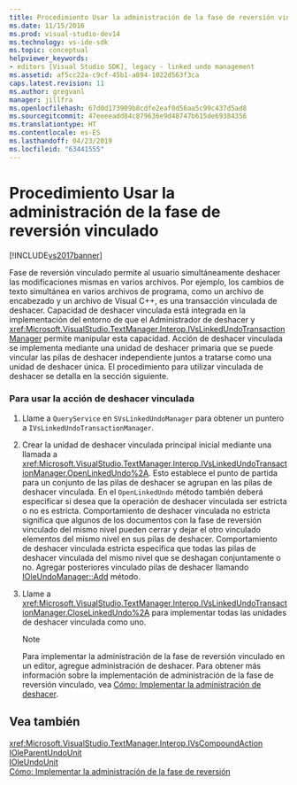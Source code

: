 ```yaml
---
title: Procedimiento Usar la administración de la fase de reversión vinculado | Documentos de Microsoft
ms.date: 11/15/2016
ms.prod: visual-studio-dev14
ms.technology: vs-ide-sdk
ms.topic: conceptual
helpviewer_keywords:
- editors [Visual Studio SDK], legacy - linked undo management
ms.assetid: af5cc22a-c9cf-45b1-a894-1022d563f3ca
caps.latest.revision: 11
ms.author: gregvanl
manager: jillfra
ms.openlocfilehash: 67d0d173909b8cdfe2eaf0d56aa5c99c437d5ad8
ms.sourcegitcommit: 47eeeeadd84c879636e9d48747b615de69384356
ms.translationtype: HT
ms.contentlocale: es-ES
ms.lasthandoff: 04/23/2019
ms.locfileid: "63441555"
---
```

# <a name="how-to-use-linked-undo-management"></a>Procedimiento Usar la administración de la fase de reversión vinculado
[!INCLUDE[vs2017banner](../includes/vs2017banner.md)]

Fase de reversión vinculado permite al usuario simultáneamente deshacer las modificaciones mismas en varios archivos. Por ejemplo, los cambios de texto simultánea en varios archivos de programa, como un archivo de encabezado y un archivo de Visual C++, es una transacción vinculada de deshacer. Capacidad de deshacer vinculada está integrada en la implementación del entorno de que el Administrador de deshacer y <xref:Microsoft.VisualStudio.TextManager.Interop.IVsLinkedUndoTransactionManager> permite manipular esta capacidad. Acción de deshacer vinculada se implementa mediante una unidad de deshacer primaria que se puede vincular las pilas de deshacer independiente juntos a tratarse como una unidad de deshacer única. El procedimiento para utilizar vinculada de deshacer se detalla en la sección siguiente.  
  
### <a name="to-use-linked-undo"></a>Para usar la acción de deshacer vinculada  
  
1. Llame a `QueryService` en `SVsLinkedUndoManager` para obtener un puntero a `IVsLinkedUndoTransactionManager`.  
  
2. Crear la unidad de deshacer vinculada principal inicial mediante una llamada a <xref:Microsoft.VisualStudio.TextManager.Interop.IVsLinkedUndoTransactionManager.OpenLinkedUndo%2A>. Esto establece el punto de partida para un conjunto de las pilas de deshacer se agrupan en las pilas de deshacer vinculada. En el `OpenLinkedUndo` método también deberá especificar si desea que la operación de deshacer vinculada ser estricta o no es estricta. Comportamiento de deshacer vinculada no estricta significa que algunos de los documentos con la fase de reversión vinculado del mismo nivel pueden cerrar y dejar el otro vinculado elementos del mismo nivel en sus pilas de deshacer. Comportamiento de deshacer vinculada estricta especifica que todas las pilas de deshacer vinculada del mismo nivel que se deshagan conjuntamente o no. Agregar posteriores vinculado pilas de deshacer llamando [IOleUndoManager::Add](/windows/desktop/api/ocidl/nf-ocidl-ioleundomanager-add) método.  
  
3. Llame a <xref:Microsoft.VisualStudio.TextManager.Interop.IVsLinkedUndoTransactionManager.CloseLinkedUndo%2A> para implementar todas las unidades de deshacer vinculada como uno.  
  
    > [!NOTE]
    > Para implementar la administración de la fase de reversión vinculado en un editor, agregue administración de deshacer. Para obtener más información sobre la implementación de administración de la fase de reversión vinculado, vea [Cómo: Implementar la administración de deshacer](../extensibility/how-to-implement-undo-management.md).  
  
## <a name="see-also"></a>Vea también  
 <xref:Microsoft.VisualStudio.TextManager.Interop.IVsCompoundAction>   
 [IOleParentUndoUnit](/windows/desktop/api/ocidl/nn-ocidl-ioleparentundounit)   
 [IOleUndoUnit](/windows/desktop/api/ocidl/nn-ocidl-ioleundounit)   
 [Cómo: Implementar la administración de la fase de reversión](../extensibility/how-to-implement-undo-management.md)
